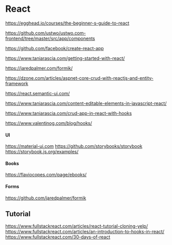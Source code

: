 # React

https://egghead.io/courses/the-beginner-s-guide-to-react

https://github.com/ustwo/ustwo.com-frontend/tree/master/src/app/components

https://github.com/facebook/create-react-app

https://www.taniarascia.com/getting-started-with-react/

https://jaredpalmer.com/formik/

https://dzone.com/articles/aspnet-core-crud-with-reactjs-and-entity-framework

https://react.semantic-ui.com/

https://www.taniarascia.com/content-editable-elements-in-javascript-react/

https://www.taniarascia.com/crud-app-in-react-with-hooks

https://www.valentinog.com/blog/hooks/

<h4>UI</h4>

https://material-ui.com
https://github.com/storybooks/storybook
https://storybook.js.org/examples/

<h4>Books</h4>

https://flaviocopes.com/page/ebooks/

<h4>Forms</h4>

https://github.com/jaredpalmer/formik

## Tutorial

https://www.fullstackreact.com/articles/react-tutorial-cloning-yelp/
https://www.fullstackreact.com/articles/an-introduction-to-hooks-in-react/
https://www.fullstackreact.com/30-days-of-react
